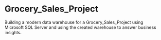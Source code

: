# Grocery_Sales_Project
Building a modern data warehouse for a Grocery_Sales_Project using Microsoft SQL Server and using the created warehouse to answer business insights.
